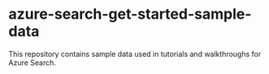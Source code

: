 # azure-search-get-started-sample-data
This repository contains sample data used in tutorials and walkthroughs for Azure Search.
